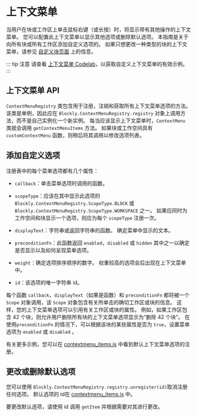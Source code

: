 # 上下文菜单

当用户在块或工作区上单击鼠标右键（或长按）时，将显示带有其他操作的上下文菜单。 您可以配置此上下文菜单以显示其他选项或删除默认选项。 本指南是关于向所有块或所有工作区添加自定义选项的。 如果只想更改一种类型的块的上下文菜单，请参见 [自定义块页面](/guides/create-custom-blocks/define-blocks.html#上下文菜单.html) 上的信息。

::: tip 注意 
请查看 [上下文菜单 Codelab](https://blocklycodelabs.dev/codelabs/context-menu-option/index.html)，以获取自定义上下文菜单的有效示例。
:::

## 上下文菜单 API

`ContextMenuRegistry` 类包含用于注册，注销和获取所有上下文菜单选项的方法。 该类是单例，因此应在 `Blockly.ContextMenuRegistry.registry` 对象上调用方法，而不是自己实例化一个新实例。 每当应该显示上下文菜单时，`ContextMenu` 类就会调用 `getContextMenuItems` 方法。 如果块或工作空间具有`customContextMenu` 函数，则稍后将其调用以修改选项列表。

## 添加自定义选项

注册表中的每个菜单选项都有几个属性：

- `callback`：单击菜单选项时调用的函数。

- `scopeType`：应该在其中显示此选项的 `Blockly.ContextMenuRegistry.ScopeType.BLOCK` 或 `Blockly.ContextMenuRegistry.ScopeType.WORKSPACE` 之一。 如果应同时为工作空间和块显示一个选项，则应为每个 `scopeType` 注册一次。

- `displayText`：字符串或返回字符串的函数。 确定菜单中显示的文本。

- `preconditionFn`：此函数返回 `enabled`，`disabled` 或 `hidden` 其中之一以确定是否显示以及如何呈现菜单选项。

- `weight`：确定选项排序顺序的数字。 权重较高的选项会后出现在上下文菜单中。

- `id`：该选项的唯一字符串 id。

每个函数 `callback`，`displayText`（如果是函数）和 `preconditionFn` 都将被一个 `Scope` 对象调用，该 `Scope` 对象包含有关所单击的确切工作区或块的信息。 这样，您的上下文菜单选项可以引用有关工作区或块的属性。 例如，如果工作区包含 42 个块，则允许用户删除所有块的上下文菜单选项显示为“删除 42 个块”。 在使用`preconditionFn` 的情况下，可以根据该块的某些属性是否为 `true`，设置菜单选项为 `enabled` 或 `disabled` 。

有关更多示例，您可以在 [contextmenu_items.js](https://github.com/google/blockly/blob/master/core/contextmenu_items.js) 中看到默认上下文菜单选项的注册。

## 更改或删除默认选项

您可以使用 `Blockly.ContextMenuRegistry.registry.unregister(id)`取消注册任何选项。 默认选项的 id在 [contextmenu_items.js](https://github.com/google/blockly/blob/master/core/contextmenu_items.js) 中。

要更改默认选项，请使用 id 调用 `getItem` 并根据需要对其进行更改。